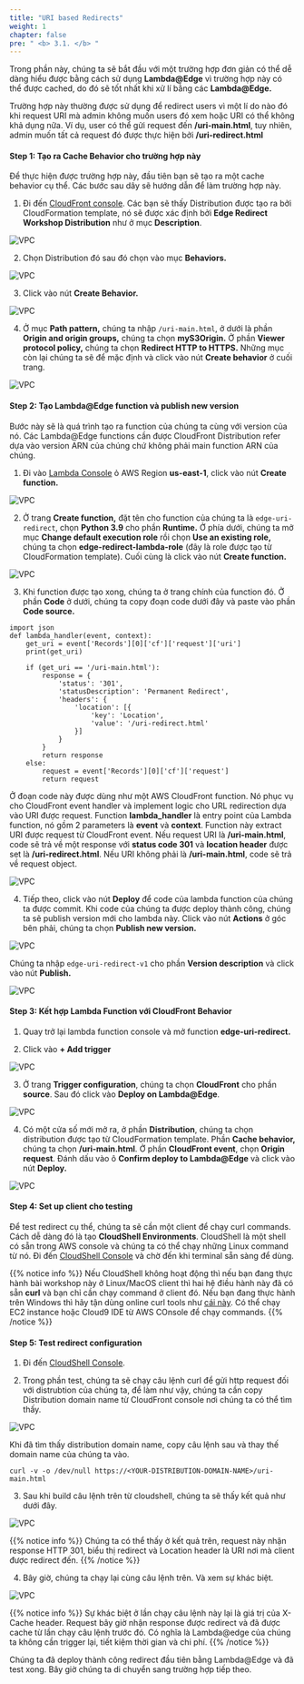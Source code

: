 ```yaml
---
title: "URI based Redirects"
weight: 1
chapter: false
pre: " <b> 3.1. </b> "
---
```


Trong phần này, chúng ta sẽ bắt đầu với một trường hợp đơn giản có thể dễ dàng hiểu được bằng cách sử dụng **Lambda@Edge** vì trường hợp này có thể được cached, do đó sẽ tốt nhất khi xử lí bằng các **Lambda@Edge.**

Trường hợp này thường được sử dụng để redirect users vì một lí do nào đó khi request URI mà admin không muốn users đó xem hoặc URI có thể không khả dụng nữa. Ví dụ, user có thể gửi request đến **/uri-main.html**, tuy nhiên, admin muốn tất cả request đó được thực hiện bởi **/uri-redirect.html**

#### Step 1: Tạo ra Cache Behavior cho trường hợp này

Để thực hiện được trường hợp này, đầu tiên bạn sẽ tạo ra một cache behavior cụ thể. Các bước sau dây sẽ hướng dẫn để làm trường hợp này.

1. Đi đến [CloudFront console](https://us-east-1.console.aws.amazon.com/cloudfront/v3/home). Các bạn sẽ thấy Distribution được tạo ra bởi CloudFormation template, nó sẽ được xác định bởi **Edge Redirect Workshop Distribution** như ở mục **Description**.

![VPC](/images/3.cache/3.1-urired/3.1-1new.png)

2. Chọn Distribution đó sau đó chọn vào mục **Behaviors.**

![VPC](/images/3.cache/3.1-urired/3.1-2.png)

3. Click vào nút **Create Behavior.**

![VPC](/images/3.cache/3.1-urired/3.1-3new.png)

4. Ở mục **Path pattern,** chúng ta nhập `/uri-main.html`, ở dưới là phần **Origin and origin groups,** chúng ta chọn **myS3Origin.** Ở phần **Viewer protocol policy,** chúng ta chọn **Redirect HTTP to HTTPS.** Những mục còn lại chúng ta sẽ để mặc định và click vào nút **Create behavior** ở cuối trang.

![VPC](/images/3.cache/3.1-urired/3.1-4new.png)

#### Step 2: Tạo Lambda@Edge function và publish new version

Bước này sẽ là quá trình tạo ra function của chúng ta cùng với version của nó. Các Lambda@Edge functions cần được CloudFront Distribution refer dựa vào version ARN của chúng chứ không phải main function ARN của chúng.

1. Đi vào [Lambda Console](https://us-east-1.console.aws.amazon.com/lambda/home?region=us-east-1#/create/function) ỏ AWS Region **us-east-1**, click vào nút **Create function.**

![VPC](/images/3.cache/3.1-urired/3.1-5new.png)

2. Ở trang **Create function,** đặt tên cho function của chúng ta là `edge-uri-redirect`, chọn **Python 3.9** cho phần **Runtime.** Ở phía dưới, chúng ta mở mục **Change default execution role** rồi chọn **Use an existing role,** chúng ta chọn **edge-redirect-lambda-role** (đây là role được tạo từ CloudFormation template). Cuối cùng là click vào nút **Create function.**

![VPC](/images/3.cache/3.1-urired/3.1-6new.png)

3. Khi function được tạo xong, chúng ta ở trang chính của function đó. Ở phần **Code** ở dưới, chúng ta copy đoạn code dưới đây và paste vào phần **Code source.**

```
import json
def lambda_handler(event, context):
    get_uri = event['Records'][0]['cf']['request']['uri']
    print(get_uri)

    if (get_uri == '/uri-main.html'):
        response = {
            'status': '301',
            'statusDescription': 'Permanent Redirect',
            'headers': {
                'location': [{
                    'key': 'Location',
                    'value': '/uri-redirect.html'
                }]
            }
        }
        return response
    else:
        request = event['Records'][0]['cf']['request']
        return request
```

Ở đoạn code này được dùng như một AWS CloudFront function. Nó phục vụ cho CloudFront event handler và implement logic cho URL redirection dựa vào URI được request. Function **lambda_handler** là entry point của Lambda function, nó gồm 2 parameters là **event** và **context**. Function này extract URI được request từ CloudFront event. Nếu request URI là **/uri-main.html**, code sẽ trả về một response với **status code 301** và **location header** được set là **/uri-redirect.html**. Nếu URI không phải là **/uri-main.html**, code sẽ trả về request object.

![VPC](/images/3.cache/3.1-urired/3.1-7new.png)

4. Tiếp theo, click vào nút **Deploy** để code của lambda function của chúng ta được commit. Khi code của chúng ta được deploy thành công, chúng ta sẽ publish version mới cho lambda này. Click vào nút **Actions** ở góc bên phải, chúng ta chọn **Publish new version.**

![VPC](/images/3.cache/3.1-urired/3.1-8new.png)

Chúng ta nhập `edge-uri-redirect-v1` cho phần **Version description** và click vào nút **Publish.**

![VPC](/images/3.cache/3.1-urired/3.1-9new.png)

#### Step 3: Kết hợp Lambda Function với CloudFront Behavior

1. Quay trở lại lambda function console và mở function **edge-uri-redirect.**

2. Click vào **+ Add trigger**

![VPC](/images/3.cache/3.1-urired/3.1-10new.png)

3. Ở trang **Trigger configuration**, chúng ta chọn **CloudFront** cho phần **source**. Sau đó click vào **Deploy on Lambda@Edge**.

![VPC](/images/3.cache/3.1-urired/3.1-11new.png)

4. Có một cửa số mới mở ra, ở phần **Distribution**, chúng ta chọn distribution được tạo từ CloudFormation template. Phần **Cache behavior,** chúng ta chọn **/uri-main.html**. Ở phần **CloudFront event**, chọn **Origin request**. Đánh dấu vào ô **Confirm deploy to Lambda@Edge** và click vào nút **Deploy.**

![VPC](/images/3.cache/3.1-urired/3.1-12new.png)

#### Step 4: Set up client cho testing

Để test redirect cụ thể, chúng ta sẽ cần một client để chạy curl commands. Cách dễ dàng đó là tạo **CloudShell Environments**. CloudShell là một shell có sẵn trong AWS console và chúng ta có thể chạy những Linux command từ nó. Đi đến [CloudShell Console](https://us-east-1.console.aws.amazon.com/cloudshell/home?region=us-east-1#) và chờ đến khi terminal sẵn sàng để dùng.

{{% notice info %}}
Nếu CloudShell không hoạt động thì nếu bạn đang thực hành bài workshop này ở Linux/MacOS client thì hai hệ điều hành này đã có sẵn **curl** và bạn chỉ cần chạy command ở client đó. Nếu bạn đang thực hành trên Windows thì hãy tận dùng online curl tools như [cái này](https://reqbin.com/curl). Có thể chạy EC2 instance hoặc Cloud9 IDE từ AWS COnsole để chạy commands.
{{% /notice %}}

#### Step 5: Test redirect configuration

1. Đi đến [CloudShell Console](https://us-east-1.console.aws.amazon.com/cloudshell/home?region=us-east-1#).

2. Trong phần test, chúng ta sẽ chạy câu lệnh curl để gửi http request đối với distrubtion của chúng ta, để làm như vậy, chúng ta cần copy Distribution domain name từ CloudFront console nơi chúng ta có thể tìm thấy.

![VPC](/images/3.cache/3.1-urired/3.1-13new.png)

Khi đã tìm thấy distribution domain name, copy câu lệnh sau và thay thế domain name của chúng ta vào.

```
curl -v -o /dev/null https://<YOUR-DISTRIBUTION-DOMAIN-NAME>/uri-main.html
```

3. Sau khi build câu lệnh trên từ cloudshell, chúng ta sẽ thấy kết quả như dưới đây.

![VPC](/images/3.cache/3.1-urired/3.1-14.png)

{{% notice info %}}
Chúng ta có thể thấy ở kết quả trên, request này nhận response HTTP 301, biểu thị redirect và Location header là URI nơi mà client được redirect đến.
{{% /notice %}}

4. Bây giờ, chúng ta chạy lại cùng câu lệnh trên. Và xem sự khác biệt.

![VPC](/images/3.cache/3.1-urired/3.1-15.png)

{{% notice info %}}
Sự khác biệt ở lần chạy câu lệnh này lại là giá trị của X-Cache header. Request bây giờ nhận response được redirect và đã được cache từ lần chạy câu lệnh trước đó. Có nghĩa là Lambda@edge của chúng ta không cần trigger lại, tiết kiệm thời gian và chi phí.
{{% /notice %}}

Chúng ta đã deploy thành công redirect đầu tiên bằng Lambda@Edge và đã test xong. Bây giờ chúng ta di chuyển sang trường hợp tiếp theo.
